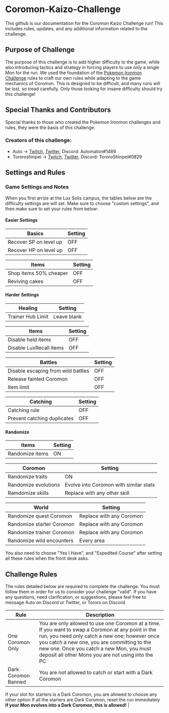 # Coromon-Kaizo-Challenge
This github is our documentation for the Coromon Kaizo Challenge run!  This includes rules, updates, and any additional information related to the challenge.

## Purpose of Challenge
The purpose of this challenge is to add higher difficulty to the game, while also introducing tactics and strategy in forcing players to use only a single Mon for the run.  We used the foundation of the [Pokemon Ironmon Challenge](https://gist.github.com/valiant-code/adb18d248fa0fae7da6b639e2ee8f9c1) rules to craft our own rules while adapting to the game mechanics of Coromon.  This is designed to be difficult, and many runs will be lost, so tread carefully.  Only those looking for insane difficulty should try this challenge!

## Special Thanks and Contributors
Special thanks to those who created the Pokemon Ironmon challenges and rules, they were the basis of this challenge.

### Creators of this challenge:
- Auto -> [Twitch](https://www.twitch.tv/autowhale), [Twitter](https://twitter.com/Auto_Kailani), Discord: Automaton#1489
- Tororoshinpei -> [Twitch](https://www.twitch.tv/tororoshinpei), [Twitter](https://twitter.com/TororoShinpei), Discord: TororoShinpei#0829

## Settings and Rules

### Game Settings and Notes

When you first arrize at the Lux Solis campus, the tables below are the difficulty settings are will set.  Make sure to choose "custom settings", and then make sure to set your rules from below:

#### Easier Settings

| Basics  | Setting |
| ------------- | ------------- |
| Recover SP on level up  | OFF  |
| Recover HP on level up  | OFF  |

| Items  | Setting |
| ------------- | ------------- |
| Shop items 50% cheaper  | OFF  |
| Reviving cakes  | OFF  |

#### Harder Settings

| Healing  | Setting |
| ------------- | ------------- |
| Trainer Hub Limit  | Leave blank  |

| Items  | Setting |
| ------------- | ------------- |
| Disable held items  | OFF  |
| Disable LuxRecall items  | OFF |

| Battles  | Setting |
| ------------- | ------------- |
| Disable escaping from wild battles  | OFF  |
| Release fainted Coromon  | OFF |
| Item limit  | OFF |

| Catching  | Setting |
| ------------- | ------------- |
| Catching rule  | OFF  |
| Prevent catching duplicates  | OFF |

#### Randomize

| Items  | Setting |
| ------------- | ------------- |
| Randomize items  | ON  |

| Coromon  | Setting |
| ------------- | ------------- |
| Randomize traits | ON  |
| Randomize evolutions | Evolve into Coromon with similar stats |
| Ramdomize skills | Replace with any other skill |

| World | Setting |
| ------------- | ------------- |
| Randomize quest Coromon | Replace with any Coromon  |
| Randomize starter Coromon  | Replace with any Coromon |
| Randomize trainer Coromon  | Replace with any Coromon |
| Randomize wild encounters  | Every area |

You also need to choose "Yes I Have", and "Expedited Course" after setting all these rules when the front desk asks.

## Challenge Rules 

The rules detailed below are required to complete the challenge.  You must follow them in order for us to consider your challenge "valid".  If you have any questions, need clarification, or suggestions, please feel free to message Auto on Discord or Twitter, or Tororo on Discord.  

| Rule | Description |
| ------------- | ------------- |
| One Coromon Only | You are only allowed to use one Coromon at a time.  If you want to swap a Coromon at any point in the run, you need only catch a new one; however once you catch a new one, you are committing to the new one. Once you catch a new Mon, you must deposit all other Mons you are not using into the PC  |
| Dark Coromon Banned | You are not allowed to catch or start with a Dark Coromon
If your slot for starters is a Dark Coromon, you are allowed to choose any other option
If all the starters are Dark Coromon, reset the run immediately
**If your Mon evolves into a Dark Coromon, this is allowed!** |

